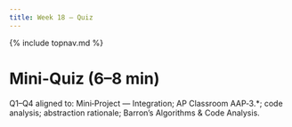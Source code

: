 ```yaml
---
title: Week 18 — Quiz
---
```

{% include topnav.md %}

# Mini-Quiz (6–8 min)

Q1–Q4 aligned to: Mini‑Project — Integration; AP Classroom AAP‑3.*; code analysis; abstraction rationale; Barron’s Algorithms & Code Analysis.

